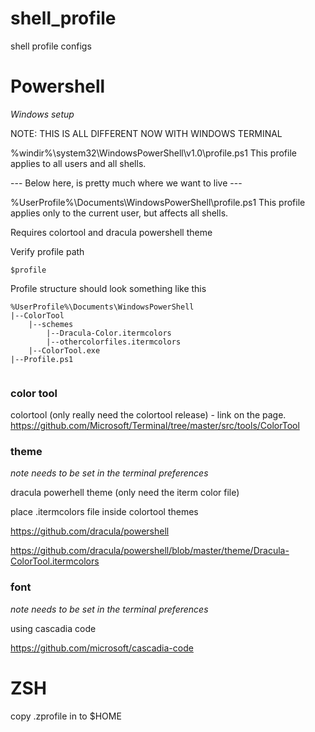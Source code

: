 # shell_profile
shell profile configs

# Powershell
_Windows setup_

NOTE: THIS IS ALL DIFFERENT NOW WITH WINDOWS TERMINAL

%windir%\system32\WindowsPowerShell\v1.0\profile.ps1 
This profile applies to all users and all shells.

--- Below here, is pretty much where we want to live ---

%UserProfile%\Documents\WindowsPowerShell\profile.ps1 
This profile applies only to the current user, but affects all shells.

Requires colortool and dracula powershell theme

Verify profile path

```$profile```

Profile structure should look something like this

```
%UserProfile%\Documents\WindowsPowerShell
|--ColorTool
    |--schemes
        |--Dracula-Color.itermcolors
        |--othercolorfiles.itermcolors
    |--ColorTool.exe
|--Profile.ps1
  

```
### color tool
colortool (only really need the colortool release) - link on the page.
https://github.com/Microsoft/Terminal/tree/master/src/tools/ColorTool

### theme
_note needs to be set in the terminal preferences_

dracula powerhell theme (only need the iterm color file)

place .itermcolors file inside colortool themes 

https://github.com/dracula/powershell

https://github.com/dracula/powershell/blob/master/theme/Dracula-ColorTool.itermcolors

### font
_note needs to be set in the terminal preferences_

using cascadia code

https://github.com/microsoft/cascadia-code

# ZSH

copy .zprofile in to $HOME
